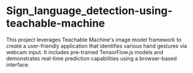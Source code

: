 # Sign_language_detection-using-teachable-machine
This project leverages Teachable Machine's image model framework to create a user-friendly application that identifies various hand gestures via webcam input. It includes pre-trained TensorFlow.js models and demonstrates real-time prediction capabilities using a browser-based interface.

